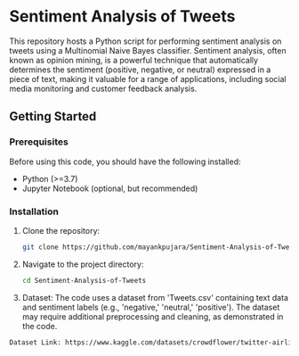 # Sentiment Analysis of Tweets

This repository hosts a Python script for performing sentiment analysis on tweets using a Multinomial Naive Bayes classifier. Sentiment analysis, often known as opinion mining, is a powerful technique that automatically determines the sentiment (positive, negative, or neutral) expressed in a piece of text, making it valuable for a range of applications, including social media monitoring and customer feedback analysis.

## Getting Started

### Prerequisites

Before using this code, you should have the following installed:

- Python (>=3.7)
- Jupyter Notebook (optional, but recommended)

### Installation

1. Clone the repository:

   ```sh
   git clone https://github.com/mayankpujara/Sentiment-Analysis-of-Tweets.git
2. Navigate to the project directory:
   ```sh
   cd Sentiment-Analysis-of-Tweets
3. Dataset:
The code uses a dataset from 'Tweets.csv' containing text data and sentiment labels (e.g., 'negative,' 'neutral,' 'positive'). The dataset may require additional preprocessing and cleaning, as demonstrated in the code.
```sh
Dataset Link: https://www.kaggle.com/datasets/crowdflower/twitter-airline-sentiment
